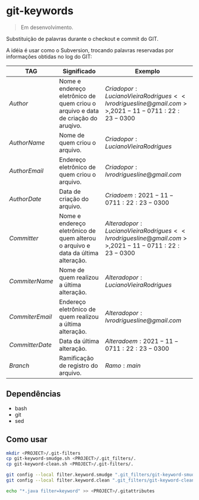 # git-keywords

> Em desenvolvimento.

Substituição de palavras durante o checkout e commit do GIT.

A idéia é usar como o Subversion, trocando palavras reservadas por informações obtidas no log do GIT:

| TAG             | Significado                                                  | Exemplo                                                      |
| --------------- | ------------------------------------------------------------ | ------------------------------------------------------------ |
| $Author$        | Nome e endereço eletrônico de quem criou o arquivo e data de criação do aruqivo. | $Criado por: Luciano Vieira Rodrigues <<lvrodriguesline@gmail.com>>, 2021-11-07 11:22:23 -0300$ |
| $AuthorName$    | Nome de quem criou o arquivo.                                | $Criado por: Luciano Vieira Rodrigues$                       |
| $AuthorEmail$   | Endereço eletrônico de quem criou o arquivo.                 | $Criado por: lvrodriguesline@gmail.com$                      |
| $AuthorDate$    | Data de criação do arquivo.                                  | $Criado em: 2021-11-07 11:22:23 -0300$                       |
| $Committer$     | Nome e endereço eletrônico de quem alterou o arquivo e data da última alteração. | $Alterado por: Luciano Vieira Rodrigues <<lvrodriguesline@gmail.com>>, 2021-11-07 11:22:23 -0300$ |
| $CommiterName$  | Nome de quem realizou a última alteração.                    | $Alterado por: Luciano Vieira Rodrigues$                     |
| $CommiterEmail$ | Endereço eletrônico de quem realizou a última alteração.     | $Alterado por: lvrodriguesline@gmail.com$                    |
| $CommitterDate$ | Data da última alteração.                                    | $Alterado em: 2021-11-07 11:22:23 -0300$                     |
| $Branch$        | Ramificação de registro do arquivo.                          | $Ramo: main$                                                 |

## Dependências

* bash
* git
* sed

## Como usar

```bash
mkdir <PROJECT>/.git-filters
cp git-keyword-smudge.sh <PROJECT>/.git_filters/.
cp git-keyword-clean.sh <PROJECT>/.git-filters/.

git config --local filter.keyword.smudge ".git_filters/git-keyword-smudge.sh %f"
git config --local filter.keyword.clean ".git_filters/git-keyword-clean.sh %s"

echo "*.java filter=keyword" >> <PROJECT>/.gitattributes
```
